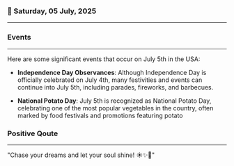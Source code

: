### 📅 Saturday, 05 July, 2025
------
### Events
------
Here are some significant events that occur on July 5th in the USA:

- **Independence Day Observances**: Although Independence Day is officially celebrated on July 4th, many festivities and events can continue into July 5th, including parades, fireworks, and barbecues.
  
- **National Potato Day**: July 5th is recognized as National Potato Day, celebrating one of the most popular vegetables in the country, often marked by food festivals and promotions featuring potato
### Positive Qoute
------
"Chase your dreams and let your soul shine! ☀️✨🌈"
